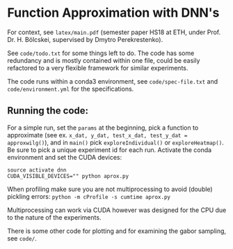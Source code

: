 

Function Approximation with DNN's
=====

For context, see `latex/main.pdf` (semester paper HS18 at ETH, under Prof. Dr. H. Bölcskei, supervised by Dmytro Perekrestenko).

See `code/todo.txt` for some things left to do. The code has some redundancy and is mostly contained within one file, could be easily refactored to a very flexible framework for similar experiments.

The code runs within a conda3 environment, see `code/spec-file.txt` and `code/environment.yml` for the specifications.


Running the code:
----

For a simple run, set the `params` at the beginning, pick a function to approximate (see ex. `x_dat, y_dat, test_x_dat, test_y_dat = approxwilg()`), and in `main()` pick `exploreIndividual()` or `exploreHeatmap()`. Be sure to pick a unique experiment id for each run. Activate the conda environment and set the CUDA devices:

```
source activate dnn
CUDA_VISIBLE_DEVICES="" python aprox.py
```

When profiling make sure you are not multiprocessing to avoid (double) pickling errors:
`python -m cProfile -s cumtime aprox.py`

Multiprocessing can work via CUDA however was designed for the CPU due to the nature of the experiments.

There is some other code for plotting and for examining the gabor sampling, see `code/`.



